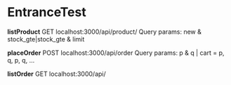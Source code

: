 # EntranceTest

**listProduct**
GET localhost:3000/api/product/
    Query params: new & stock_gte|stock_gte & limit

**placeOrder**
POST localhost:3000/api/order
    Query params: p & q | cart = p, q, p, q, ...

**listOrder**
GET localhost:3000/api/
